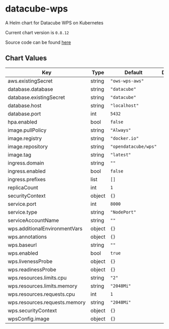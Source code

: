 datacube-wps
============
A Helm chart for Datacube WPS on Kubernetes

Current chart version is `0.8.12`

Source code can be found [here](https://www.opendatacube.org/documentation)



## Chart Values

| Key | Type | Default | Description |
|-----|------|---------|-------------|
| aws.existingSecret | string | `"ows-wps-aws"` |  |
| database.database | string | `"datacube"` |  |
| database.existingSecret | string | `"datacube"` |  |
| database.host | string | `"localhost"` |  |
| database.port | int | `5432` |  |
| hpa.enabled | bool | `false` |  |
| image.pullPolicy | string | `"Always"` |  |
| image.registry | string | `"docker.io"` |  |
| image.repository | string | `"opendatacube/wps"` |  |
| image.tag | string | `"latest"` |  |
| ingress.domain | string | `""` |  |
| ingress.enabled | bool | `false` |  |
| ingress.prefixes | list | `[]` |  |
| replicaCount | int | `1` |  |
| securityContext | object | `{}` |  |
| service.port | int | `8000` |  |
| service.type | string | `"NodePort"` |  |
| serviceAccountName | string | `""` |  |
| wps.additionalEnvironmentVars | object | `{}` |  |
| wps.annotations | object | `{}` |  |
| wps.baseurl | string | `""` |  |
| wps.enabled | bool | `true` |  |
| wps.livenessProbe | object | `{}` |  |
| wps.readinessProbe | object | `{}` |  |
| wps.resources.limits.cpu | string | `"2"` |  |
| wps.resources.limits.memory | string | `"2048Mi"` |  |
| wps.resources.requests.cpu | int | `1` |  |
| wps.resources.requests.memory | string | `"2048Mi"` |  |
| wps.securityContext | object | `{}` |  |
| wpsConfig.image | object | `{}` |  |
